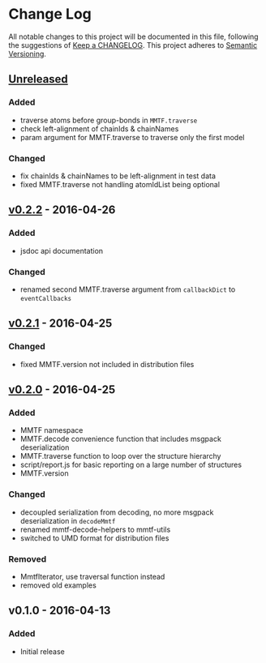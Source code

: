 # Change Log
All notable changes to this project will be documented in this file, following the suggestions of [Keep a CHANGELOG](http://keepachangelog.com/). This project adheres to [Semantic Versioning](http://semver.org/).


## [Unreleased]
### Added
- traverse atoms before group-bonds in `MMTF.traverse`
- check left-alignment of chainIds & chainNames
- param argument for MMTF.traverse to traverse only the first model

### Changed
- fix chainIds & chainNames to be left-alignment in test data
- fixed MMTF.traverse not handling atomIdList being optional


## [v0.2.2] - 2016-04-26
### Added
- jsdoc api documentation

### Changed
- renamed second MMTF.traverse argument from `callbackDict` to `eventCallbacks`


## [v0.2.1] - 2016-04-25
### Changed
- fixed MMTF.version not included in distribution files


## [v0.2.0] - 2016-04-25
### Added
- MMTF namespace
- MMTF.decode convenience function that includes msgpack deserialization
- MMTF.traverse function to loop over the structure hierarchy
- script/report.js for basic reporting on a large number of structures
- MMTF.version

### Changed
- decoupled serialization from decoding, no more msgpack deserialization in `decodeMmtf`
- renamed mmtf-decode-helpers to mmtf-utils
- switched to UMD format for distribution files

### Removed
- MmtfIterator, use traversal function instead
- removed old examples


## v0.1.0 - 2016-04-13
### Added
- Initial release


[Unreleased]: https://github.com/rcsb/mmtf-javascript/compare/v0.2.2...HEAD
[v0.2.2]: https://github.com/rcsb/mmtf-javascript/compare/v0.2.1...v0.2.2
[v0.2.1]: https://github.com/rcsb/mmtf-javascript/compare/v0.2.0...v0.2.1
[v0.2.0]: https://github.com/rcsb/mmtf-javascript/compare/v0.1.0...v0.2.0